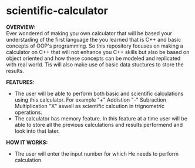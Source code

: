 # scientific-calculator

**OVERVIEW:**</br>
Ever wondered of making you own calculator that will be based your understading of the first language the you learned that is C++ and basic concepts of OOP's programming.
So this repository focuses on making a calculator on C++ that will not enhance you C++ skills but also be based on object oriented and how these concepts can be modeled and replicated with 
real world. Tis will also make use of basic data stuctures to store the results.

**FEATURES:**</br>
- The user will be able to perform both basic and scientific calculations using this calculator. For example "+" Addistion "-" Subraction Multiplication "X" aswell as scientific calcution in trignometric operations.</br>
- The calculator has memory feature. In this feature at a time user will be able to store all the previous calculations and results performend and look into that later.</br>

**HOW IT WORKS:** </br>
 - The user will enter the input number for which He needs to perform calculation.
